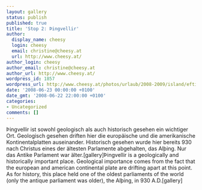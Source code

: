 ```yaml
---
layout: gallery
status: publish
published: true
title: 'Stop 2: Þingvellir'
author:
  display_name: cheesy
  login: cheesy
  email: christine@cheesy.at
  url: http://www.cheesy.at/
author_login: cheesy
author_email: christine@cheesy.at
author_url: http://www.cheesy.at/
wordpress_id: 1857
wordpress_url: http://www.cheesy.at/photos/urlaub/2008-2009/island/eftidalur-reykjavik/thingvellir/
date: '2008-06-23 00:00:00 +0100'
date_gmt: '2008-06-22 22:00:00 +0100'
categories:
- Uncategorized
comments: []
---
```

<!--:de-->Þingvellir ist sowohl geologisch als auch historisch gesehen ein wichtiger Ort. Geologisch gesehen driften hier die europäische und die amerikanische Kontinentalplatten auseinander. Historisch gesehen wurde hier bereits 930 nach Christus eines der ältesten Parlamente abgehalten, das Alþing. Nur das Antike Parlament war älter.[gallery]<!--:--><!--:en-->Þingvellir is a geologically and historically important place. Geological importance comes from the fact that the european and american continental plate are drifting apart at this point. As for history, this place held one of the oldest parliaments of the world (only the antique parliament was older), the Alþing, in 930 A.D.[gallery]<!--:-->
